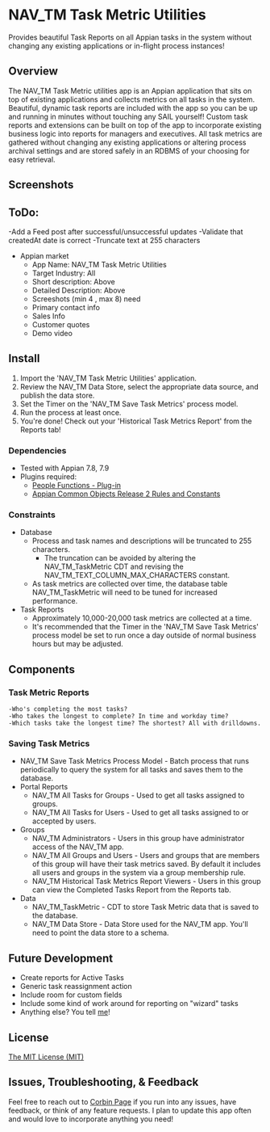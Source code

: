 # NAV_TM Task Metric Utilities
Provides beautiful Task Reports on all Appian tasks in the system without changing any existing applications or in-flight process instances!

## Overview
The NAV_TM Task Metric utilities app is an Appian application that sits on top of existing applications and collects metrics on all tasks in the system. Beautiful, dynamic task reports are included with the app so you can be up and running in minutes without touching any SAIL yourself! Custom task reports and extensions can be built on top of the app to incorporate existing business logic into reports for managers and executives. All task metrics are gathered without changing any existing applications or altering process archival settings and are stored safely in an RDBMS of your choosing for easy retrieval.

## Screenshots

## ToDo:
-Add a Feed post after successful/unsuccessful updates
-Validate that createdAt date is correct
-Truncate text at 255 characters

* Appian market
  * App Name: NAV_TM Task Metric Utilities
  * Target Industry: All
  * Short description: Above
  * Detailed Description: Above
  * Screeshots (min 4 , max 8) need
  * Primary contact info
  * Sales Info
  * Customer quotes
  * Demo video



## Install
1. Import the 'NAV_TM Task Metric Utilities' application.
2. Review the NAV_TM Data Store, select the appropriate data source, and publish the data store.
3. Set the Timer on the 'NAV_TM Save Task Metrics' process model.
4. Run the process at least once.
5. You're done! Check out your 'Historical Task Metrics Report' from the Reports tab!

### Dependencies
* Tested with Appian 7.8, 7.9
* Plugins required:
  * [People Functions - Plug-in](https://forum.appian.com/suite/tempo/records/type/components/item/i0BCLGOdlMUpdGVqT-RV7oRg74uEGJO7MQ8lm4tmJLMp94GacLswVsmKlY5dOs/view/summary)
  * [Appian Common Objects Release 2 Rules and Constants](https://forum.appian.com/suite/rest/a/content/latest/ioBWsQdLlzKy55h821pegJS_aao_bClfn6kaA2885s8CkmBit_JcaRqqZM/o)

### Constraints
* Database 
  * Process and task names and descriptions will be truncated to 255 characters.
    * The truncation can be avoided by altering the NAV_TM_TaskMetric CDT and revising the NAV_TM_TEXT_COLUMN_MAX_CHARACTERS constant.
  * As task metrics are collected over time, the database table NAV_TM_TaskMetric will need to be tuned for increased performance.
* Task Reports
  * Approximately 10,000-20,000 task metrics are collected at a time.
  * It's recommended that the Timer in the 'NAV_TM Save Task Metrics' process model be set to run once a day outside of normal business hours but may be adjusted.



## Components
### Task Metric Reports
	-Who's completing the most tasks?
	-Who takes the longest to complete? In time and workday time?
	-Which tasks take the longest time? The shortest? All with drilldowns.


### Saving Task Metrics
* NAV_TM Save Task Metrics Process Model - Batch process that runs periodically to query the system for all tasks and saves them to the database.
* Portal Reports
  * NAV_TM All Tasks for Groups - Used to get all tasks assigned to groups.
  * NAV_TM All Tasks for Users - Used to get all tasks assigned to or accepted by users. 
* Groups
  * NAV_TM Administrators - Users in this group have administrator access of the NAV_TM app.
  * NAV_TM All Groups and Users - Users and groups that are members of this group will have their task metrics saved. By default it includes all users and groups in the system via a group membership rule.
  * NAV_TM Historical Task Metrics Report Viewers - Users in this group can view the Completed Tasks Report from the Reports tab.
* Data
  * NAV_TM_TaskMetric - CDT to store Task Metric data that is saved to the database.
  * NAV_TM Data Store - Data Store used for the NAV_TM app. You'll need to point the data store to a schema.

## Future Development
* Create reports for Active Tasks
* Generic task reassignment action
* Include room for custom fields
* Include some kind of work around for reporting on "wizard" tasks
* Anything else? You tell [me](mailto:corbin@nav-labs.com)!

## License
[The MIT License (MIT)](/LICENSE)

## Issues, Troubleshooting, & Feedback
Feel free to reach out to [Corbin Page](mailto:corbin@nav-labs.com) if you run into any issues, have feedback, or think of any feature requests. I plan to update this app often and would love to incorporate anything you need!
